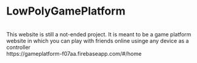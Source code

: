 # LowPolyGamePlatform <br />
<br />
This website is still a not-ended project. It is meant to be a game platform website in which you can play with friends online usinge any device as a controller<br />
https://gameplatform-f07aa.firebaseapp.com/#/home
